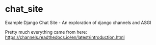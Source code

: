 # chat_site
Example Django Chat Site - An exploration of django channels and ASGI

Pretty much everything came from here:
https://channels.readthedocs.io/en/latest/introduction.html
